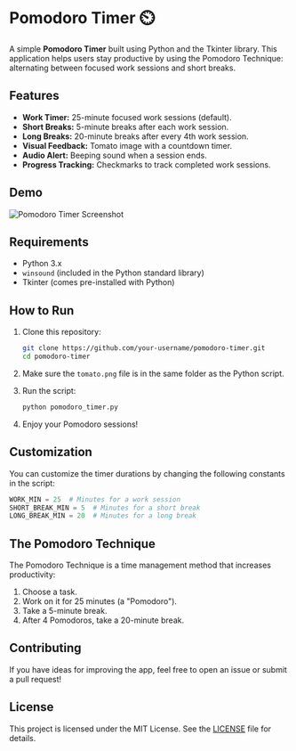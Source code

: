 
# Pomodoro Timer ⏲️

A simple **Pomodoro Timer** built using Python and the Tkinter library. This application helps users stay productive by using the Pomodoro Technique: alternating between focused work sessions and short breaks.

## Features
- **Work Timer:** 25-minute focused work sessions (default).
- **Short Breaks:** 5-minute breaks after each work session.
- **Long Breaks:** 20-minute breaks after every 4th work session.
- **Visual Feedback:** Tomato image with a countdown timer.
- **Audio Alert:** Beeping sound when a session ends.
- **Progress Tracking:** Checkmarks to track completed work sessions.

## Demo
![Pomodoro Timer Screenshot](https://i.imgur.com/WH8S2lm.png)

## Requirements
- Python 3.x
- `winsound` (included in the Python standard library)
- Tkinter (comes pre-installed with Python)

## How to Run
1. Clone this repository:
   ```bash
   git clone https://github.com/your-username/pomodoro-timer.git
   cd pomodoro-timer
   ```

2. Make sure the `tomato.png` file is in the same folder as the Python script.

3. Run the script:
   ```bash
   python pomodoro_timer.py
   ```

4. Enjoy your Pomodoro sessions!

## Customization
You can customize the timer durations by changing the following constants in the script:
```python
WORK_MIN = 25  # Minutes for a work session
SHORT_BREAK_MIN = 5  # Minutes for a short break
LONG_BREAK_MIN = 20  # Minutes for a long break
```

## The Pomodoro Technique
The Pomodoro Technique is a time management method that increases productivity:
1. Choose a task.
2. Work on it for 25 minutes (a "Pomodoro").
3. Take a 5-minute break.
4. After 4 Pomodoros, take a 20-minute break.

## Contributing
If you have ideas for improving the app, feel free to open an issue or submit a pull request!

## License
This project is licensed under the MIT License. See the [LICENSE](LICENSE) file for details.
